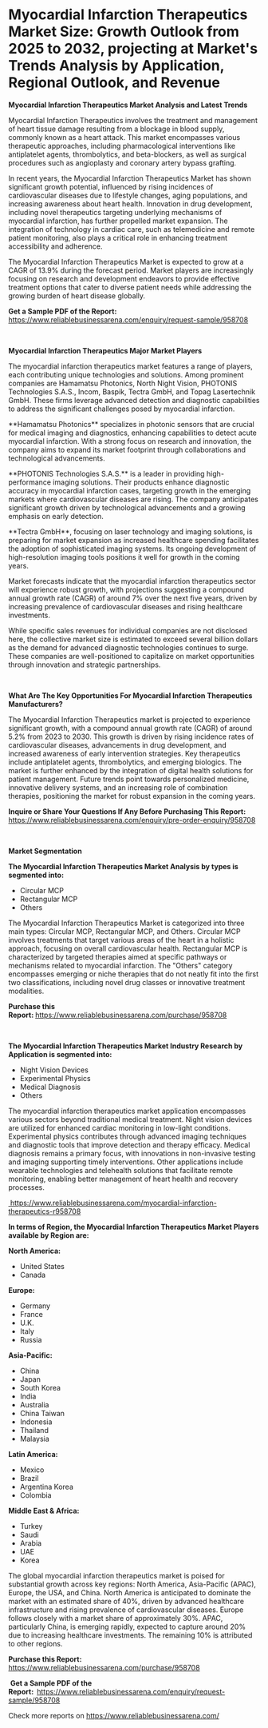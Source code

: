 <p><h1>Myocardial Infarction Therapeutics Market Size: Growth Outlook from 2025 to 2032, projecting at Market's Trends Analysis by Application, Regional Outlook, and Revenue</h1></p><p><strong>Myocardial Infarction Therapeutics Market Analysis and Latest Trends</strong></p>
<p><p>Myocardial Infarction Therapeutics involves the treatment and management of heart tissue damage resulting from a blockage in blood supply, commonly known as a heart attack. This market encompasses various therapeutic approaches, including pharmacological interventions like antiplatelet agents, thrombolytics, and beta-blockers, as well as surgical procedures such as angioplasty and coronary artery bypass grafting. </p><p>In recent years, the Myocardial Infarction Therapeutics Market has shown significant growth potential, influenced by rising incidences of cardiovascular diseases due to lifestyle changes, aging populations, and increasing awareness about heart health. Innovation in drug development, including novel therapeutics targeting underlying mechanisms of myocardial infarction, has further propelled market expansion. The integration of technology in cardiac care, such as telemedicine and remote patient monitoring, also plays a critical role in enhancing treatment accessibility and adherence.</p><p>The Myocardial Infarction Therapeutics Market is expected to grow at a CAGR of 13.9% during the forecast period. Market players are increasingly focusing on research and development endeavors to provide effective treatment options that cater to diverse patient needs while addressing the growing burden of heart disease globally.</p></p>
<p><strong>Get a Sample PDF of the Report:&nbsp;</strong> <a href="https://www.reliablebusinessarena.com/enquiry/request-sample/958708?utm_campaign=1841&utm_medium=2&utm_source=Github&utm_content=ia&utm_term=03032025&utm_id=myocardial-infarction-therapeutics">https://www.reliablebusinessarena.com/enquiry/request-sample/958708</a></p>
<p>&nbsp;</p>
<p><strong>Myocardial Infarction Therapeutics Major Market Players</strong></p>
<p><p>The myocardial infarction therapeutics market features a range of players, each contributing unique technologies and solutions. Among prominent companies are Hamamatsu Photonics, North Night Vision, PHOTONIS Technologies S.A.S., Incom, Baspik, Tectra GmbH, and Topag Lasertechnik GmbH. These firms leverage advanced detection and diagnostic capabilities to address the significant challenges posed by myocardial infarction.</p><p>**Hamamatsu Photonics** specializes in photonic sensors that are crucial for medical imaging and diagnostics, enhancing capabilities to detect acute myocardial infarction. With a strong focus on research and innovation, the company aims to expand its market footprint through collaborations and technological advancements.</p><p>**PHOTONIS Technologies S.A.S.** is a leader in providing high-performance imaging solutions. Their products enhance diagnostic accuracy in myocardial infarction cases, targeting growth in the emerging markets where cardiovascular diseases are rising. The company anticipates significant growth driven by technological advancements and a growing emphasis on early detection.</p><p>**Tectra GmbH**, focusing on laser technology and imaging solutions, is preparing for market expansion as increased healthcare spending facilitates the adoption of sophisticated imaging systems. Its ongoing development of high-resolution imaging tools positions it well for growth in the coming years.</p><p>Market forecasts indicate that the myocardial infarction therapeutics sector will experience robust growth, with projections suggesting a compound annual growth rate (CAGR) of around 7% over the next five years, driven by increasing prevalence of cardiovascular diseases and rising healthcare investments.</p><p>While specific sales revenues for individual companies are not disclosed here, the collective market size is estimated to exceed several billion dollars as the demand for advanced diagnostic technologies continues to surge. These companies are well-positioned to capitalize on market opportunities through innovation and strategic partnerships.</p></p>
<p>&nbsp;</p>
<p><strong>What Are The Key Opportunities For Myocardial Infarction Therapeutics Manufacturers?</strong></p>
<p><p>The Myocardial Infarction Therapeutics market is projected to experience significant growth, with a compound annual growth rate (CAGR) of around 5.2% from 2023 to 2030. This growth is driven by rising incidence rates of cardiovascular diseases, advancements in drug development, and increased awareness of early intervention strategies. Key therapeutics include antiplatelet agents, thrombolytics, and emerging biologics. The market is further enhanced by the integration of digital health solutions for patient management. Future trends point towards personalized medicine, innovative delivery systems, and an increasing role of combination therapies, positioning the market for robust expansion in the coming years.</p></p>
<p><strong>Inquire or Share Your Questions If Any Before Purchasing This Report:</strong> <a href="https://www.reliablebusinessarena.com/enquiry/pre-order-enquiry/958708?utm_campaign=1841&utm_medium=2&utm_source=Github&utm_content=ia&utm_term=03032025&utm_id=myocardial-infarction-therapeutics">https://www.reliablebusinessarena.com/enquiry/pre-order-enquiry/958708</a></p>
<p>&nbsp;</p>
<p><strong>Market Segmentation</strong></p>
<p><strong>The Myocardial Infarction Therapeutics Market Analysis by types is segmented into:</strong></p>
<p><ul><li>Circular MCP</li><li>Rectangular MCP</li><li>Others</li></ul></p>
<p><p>The Myocardial Infarction Therapeutics Market is categorized into three main types: Circular MCP, Rectangular MCP, and Others. Circular MCP involves treatments that target various areas of the heart in a holistic approach, focusing on overall cardiovascular health. Rectangular MCP is characterized by targeted therapies aimed at specific pathways or mechanisms related to myocardial infarction. The "Others" category encompasses emerging or niche therapies that do not neatly fit into the first two classifications, including novel drug classes or innovative treatment modalities.</p></p>
<p><strong>Purchase this Report:&nbsp;</strong><a href="https://www.reliablebusinessarena.com/purchase/958708?utm_campaign=1841&utm_medium=2&utm_source=Github&utm_content=ia&utm_term=03032025&utm_id=myocardial-infarction-therapeutics">https://www.reliablebusinessarena.com/purchase/958708</a></p>
<p>&nbsp;</p>
<p><strong>The Myocardial Infarction Therapeutics Market Industry Research by Application is segmented into:</strong></p>
<p><ul><li>Night Vision Devices</li><li>Experimental Physics</li><li>Medical Diagnosis</li><li>Others</li></ul></p>
<p><p>The myocardial infarction therapeutics market application encompasses various sectors beyond traditional medical treatment. Night vision devices are utilized for enhanced cardiac monitoring in low-light conditions. Experimental physics contributes through advanced imaging techniques and diagnostic tools that improve detection and therapy efficacy. Medical diagnosis remains a primary focus, with innovations in non-invasive testing and imaging supporting timely interventions. Other applications include wearable technologies and telehealth solutions that facilitate remote monitoring, enabling better management of heart health and recovery processes.</p></p>
<p><a href="https://www.reliablebusinessarena.com/myocardial-infarction-therapeutics-r958708?utm_campaign=1841&utm_medium=2&utm_source=Github&utm_content=ia&utm_term=03032025&utm_id=myocardial-infarction-therapeutics">&nbsp;https://www.reliablebusinessarena.com/myocardial-infarction-therapeutics-r958708</a></p>
<p><strong>In terms of Region, the Myocardial Infarction Therapeutics Market Players available by Region are:</strong></p>
<p>
    <p> <strong> North America: </strong>
        <ul>
            <li>United States</li>
            <li>Canada</li>
        </ul>
        </p> 
    <p> <strong> Europe: </strong>
        <ul>
            <li>Germany</li>
            <li>France</li>
            <li>U.K.</li>
            <li>Italy</li>
            <li>Russia</li>
        </ul>
        </p> 
    <p> <strong> Asia-Pacific: </strong>
        <ul>
            <li>China</li>
            <li>Japan</li>
            <li>South Korea</li>
            <li>India</li>
            <li>Australia</li>
            <li>China Taiwan</li>
            <li>Indonesia</li>
            <li>Thailand</li>
            <li>Malaysia</li>
        </ul>
        </p> 
    <p> <strong> Latin America: </strong>
        <ul>
            <li>Mexico</li>
            <li>Brazil</li>
            <li>Argentina Korea</li>
            <li>Colombia</li>
        </ul>
        </p> 
    <p> <strong> Middle East & Africa: </strong>
        <ul>
            <li>Turkey</li>
            <li>Saudi</li>
            <li>Arabia</li>
            <li>UAE</li>
            <li>Korea</li>
        </ul>
    </p>
    </p>
<p><p>The global myocardial infarction therapeutics market is poised for substantial growth across key regions: North America, Asia-Pacific (APAC), Europe, the USA, and China. North America is anticipated to dominate the market with an estimated share of 40%, driven by advanced healthcare infrastructure and rising prevalence of cardiovascular diseases. Europe follows closely with a market share of approximately 30%. APAC, particularly China, is emerging rapidly, expected to capture around 20% due to increasing healthcare investments. The remaining 10% is attributed to other regions.</p></p>
<p><strong>Purchase this Report: </strong><a href="https://www.reliablebusinessarena.com/purchase/958708?utm_campaign=1841&utm_medium=2&utm_source=Github&utm_content=ia&utm_term=03032025&utm_id=myocardial-infarction-therapeutics">https://www.reliablebusinessarena.com/purchase/958708</a></p>
<p>&nbsp;<strong>Get a Sample PDF of the Report:&nbsp;&nbsp;</strong><a href="https://www.reliablebusinessarena.com/enquiry/request-sample/958708?utm_campaign=1841&utm_medium=2&utm_source=Github&utm_content=ia&utm_term=03032025&utm_id=myocardial-infarction-therapeutics">https://www.reliablebusinessarena.com/enquiry/request-sample/958708</a></p>
<p><strong></strong></p>
<p>Check more reports on <a href="https://www.reliablebusinessarena.com/?utm_campaign=1841&utm_medium=2&utm_source=Github&utm_content=ia&utm_term=03032025&utm_id=myocardial-infarction-therapeutics">https://www.reliablebusinessarena.com/</a></p>